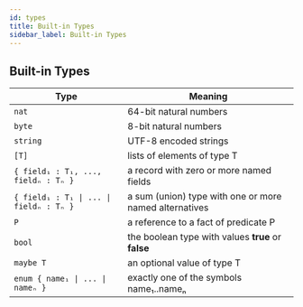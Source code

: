 ```yaml
---
id: types
title: Built-in Types
sidebar_label: Built-in Types
---
```


## Built-in Types

| Type | Meaning |
|-------|-------|
| <code>nat</code> | 64-bit natural numbers |
| <code>byte</code> | 8-bit natural numbers |
| <code>string</code> |  UTF-8 encoded strings |
| <code>[T]</code> | lists of elements of type T |
| <code>{ field₁ : T₁, ..., fieldₙ : Tₙ }</code> | a record with zero or more named fields |
| <code>{ field₁ : T₁ &#124; ... &#124; fieldₙ : Tₙ }</code> | a sum (union) type with one or more named alternatives |
| <code>P</code> | a reference to a fact of predicate P |
| <code>bool</code> | the boolean type with values **true** or **false** |
| <code>maybe T</code> | an optional value of type T |
| <code>enum { name₁ &#124; ... &#124; nameₙ }</code> | exactly one of the symbols name₁..nameₙ |
